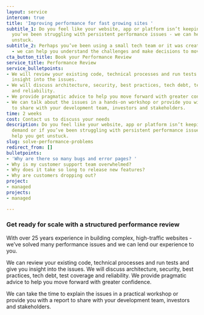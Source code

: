 ```yaml
---
layout: service
intercom: true
title: 'Improving performance for fast growing sites '
subtitle_1: Do you feel like your website, app or platform isn’t keeping up or if
  you’ve been struggling with persistent performance issues - we can help you get
  unstuck.
subtitle_2: Perhaps you’ve been using a small tech team or it was created offshore
  - we can help you understand the challenges and make decisions to move forward.
cta_button_title: Book your Performance Review
service_title: Performance Review
service_bulletpoints:
- We will review your existing code, technical processes and run tests to give you
  insight into the issues.
- We will discuss architecture, security, best practices, tech debt, test coverage
  and reliability.
- We provide pragmatic advice to help you move forward with greater confidence.
- We can talk about the issues in a hands-on workshop or provide you with a report
  to share with your development team, investors and stakeholders.
time: 2 weeks
cost: Contact us to discuss your needs
description: Do you feel like your website, app or platform isn’t keeping up with
  demand or if you’ve been struggling with persistent performance issues - we can
  help you get unstuck.
slug: solve-performance-problems
redirect_from: []
bulletpoints:
- 'Why are there so many bugs and error pages? '
- Why is my customer support team overwhelmed?
- Why does it take so long to release new features?
- Why are customers dropping out?
project:
- managed
projects:
- managed

---
```

### **Get ready for scale with a structured performance review**

With over 25 years experience in building complex, high-traffic websites - we’ve solved many performance issues and we can lend our experience to you.

We can review your existing code, technical processes and run tests and give you insight into the issues. We will discuss architecture, security, best practices, tech debt, test coverage and reliability. We provide pragmatic advice to help you move forward with greater confidence.

We can take the time to explain the issues in a practical workshop or provide you with a report to share with your development team, investors and stakeholders.
